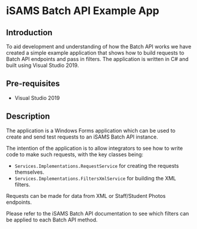 # iSAMS Batch API Example App

## Introduction

To aid development and understanding of how the Batch API works we have created a simple example application that shows how to build requests to Batch API endpoints and pass in filters. The application is written in C# and built using Visual Studio 2019.

## Pre-requisites

* Visual Studio 2019

## Description

The application is a Windows Forms application which can be used to create and send test requests to an iSAMS Batch API instance.

The intention of the application is to allow integrators to see how to write code to make such requests, with the key classes being:

* `Services.Implementations.RequestService` for creating the requests themselves.
* `Services.Implementations.FiltersXmlService` for building the XML filters.

Requests can be made for data from XML or Staff/Student Photos endpoints.

Please refer to the iSAMS Batch API documentation to see which filters can be applied to each Batch API method.